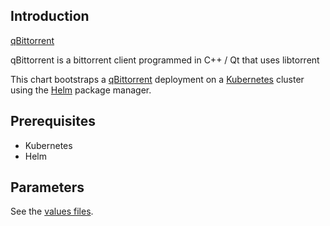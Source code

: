 ## Introduction

[qBittorrent](https://github.com/qbittorrent/qBittorrent)

qBittorrent is a bittorrent client programmed in C++ / Qt that uses libtorrent

This chart bootstraps a [qBittorrent](https://github.com/qbittorrent/qBittorrent) deployment on a [Kubernetes](https://kubernetes.io) cluster using the [Helm](https://helm.sh) package manager.


## Prerequisites

- Kubernetes
- Helm

## Parameters

See the [values files](values.yaml).
